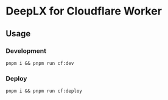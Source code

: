 # DeepLX for Cloudflare Worker

## Usage
### Development
```shell
pnpm i && pnpm run cf:dev
```

### Deploy
```shell
pnpm i && pnpm run cf:deploy
```
